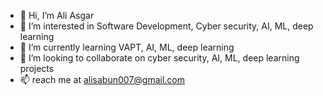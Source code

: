 - 👋 Hi, I’m Ali Asgar
- 👀 I’m interested in Software Development, Cyber security, AI, ML, deep learning
- 🌱 I’m currently learning VAPT, AI, ML, deep learning
- 💞️ I’m looking to collaborate on cyber security, AI, ML, deep learning projects 
- 📫 reach me at alisabun007@gmail.com 
